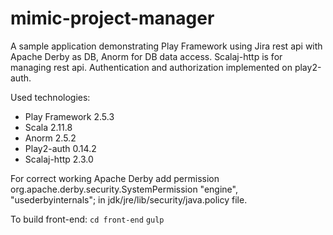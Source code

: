 mimic-project-manager
====================

A sample application demonstrating Play Framework using Jira rest api with Apache Derby as DB, 
Anorm for DB data access.
Scalaj-http is for managing rest api.
Authentication and authorization implemented on play2-auth. 

Used technologies:

* Play Framework 2.5.3
* Scala 2.11.8
* Anorm 2.5.2
* Play2-auth 0.14.2
* Scalaj-http 2.3.0


For correct working Apache Derby add 
permission org.apache.derby.security.SystemPermission "engine", "usederbyinternals";
in jdk/jre/lib/security/java.policy file.

To build front-end:
`cd front-end`
`gulp`
